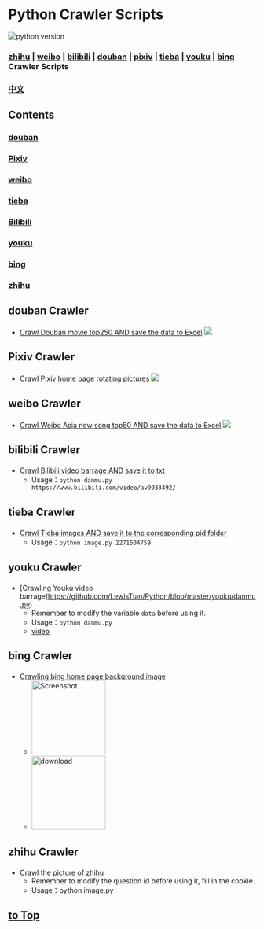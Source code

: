 # Python Crawler Scripts
![python version](https://img.shields.io/badge/python-3.5-brightgreen.svg)
### [zhihu](https://www.zhihu.com/) | [weibo](https://weibo.com) | [bilibili](https://www.bilibili.com/) | [douban](https://www.douban.com/) | [pixiv](https://www.pixiv.net/) | [tieba](http://c.tieba.baidu.com/) | [youku](http://www.youku.com/) | [bing](https://cn.bing.com/) Crawler Scripts

### [中文](https://github.com/LewisTian/Python/blob/master/README_zh.md)

## Contents
### [douban](#douban)
### [Pixiv](#pixiv_)
### [weibo](#weibo)
### [tieba](#tieba)
### [Bilibili](#bilibili_)
### [youku](#youku)
### [bing](#bing)
### [zhihu](#zhihu)


## <p id="douban">douban Crawler</p>
* [Crawl Douban movie top250 AND save the data to Excel](https://github.com/LewisTian/Python/blob/master/douban/MovieTop250.py)
![](https://github.com/LewisTian/Python/blob/master/douban/movieTop250.png)

## <p id="pixiv_">Pixiv Crawler</p>
* [Crawl Pixiv home page rotating pictures](https://github.com/LewisTian/Python/blob/master/pixiv/cover.py)
![](https://github.com/LewisTian/Python/blob/master/pixiv/pixiv.png)

## <p id="weibo">weibo Crawler</p>
* [Crawl Weibo Asia new song top50 AND save the data to Excel](https://github.com/LewisTian/Python/blob/master/weibo/NewSongTop50.py)
![](https://github.com/LewisTian/Python/blob/master/weibo/weibo.png)

## <p id="bilibili_">bilibili Crawler</p>
* [Crawl Bilibili video barrage AND save it to txt](https://github.com/LewisTian/Python/blob/master/bilibili/danmu.py)
    - Usage：`python danmu.py https://www.bilibili.com/video/av9933492/`

## <p id="tieba">tieba Crawler</p>
* [Crawl Tieba images AND save it to the corresponding pid folder](https://github.com/LewisTian/Python/blob/master/tieba/image.py)
    - Usage：`python image.py 2271504759`

## <p id="youku">youku Crawler</p>
* [Crawling Youku video barrage(https://github.com/LewisTian/Python/blob/master/youku/danmu.py)
    - Remember to modify the variable `data` before using it.
    - Usage：`python danmu.py`
    - [video](https://www.bilibili.com/video/av13784309/)

## <p id="bing">bing Crawler</p>
* [Crawling bing home page background image](https://github.com/LewisTian/Python/blob/master/bing/cover.py)
    - <img src="https://i.loli.net/2017/08/31/59a7cde9510a8.png" alt="Screenshot" title="Screenshot" height="150" />
    - <img src="https://cn.bing.com/az/hprichbg/rb/ChamonixClouds_ZH-CN7700889231_1920x1080.jpg" title="download" alt="download" height="150" />

## <p id="zhihu">zhihu Crawler</p>
* [Crawl the picture of zhihu](https://github.com/LewisTian/Python/blob/master/zhihu/image.py)
    - Remember to modify the question id before using it, fill in the cookie.
    - Usage：python image.py


## [to Top](#top)
